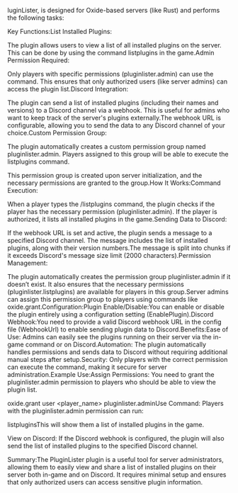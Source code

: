 luginLister, is designed for Oxide-based servers (like Rust) and performs the following tasks:

Key Functions:List Installed Plugins:

The plugin allows users to view a list of all installed plugins on the server. This can be done by using the command listplugins in the game.Admin Permission Required:

Only players with specific permissions (pluginlister.admin) can use the command. This ensures that only authorized users (like server admins) can access the plugin list.Discord Integration:

The plugin can send a list of installed plugins (including their names and versions) to a Discord channel via a webhook. This is useful for admins who want to keep track of the server's plugins externally.The webhook URL is configurable, allowing you to send the data to any Discord channel of your choice.Custom Permission Group:

The plugin automatically creates a custom permission group named pluginlister.admin. Players assigned to this group will be able to execute the listplugins command.

This permission group is created upon server initialization, and the necessary permissions are granted to the group.How It Works:Command Execution:

When a player types the /listplugins command, the plugin checks if the player has the necessary permission (pluginlister.admin). If the player is authorized, it lists all installed plugins in the game.Sending Data to Discord:

If the webhook URL is set and active, the plugin sends a message to a specified Discord channel. The message includes the list of installed plugins, along with their version numbers.The message is split into chunks if it exceeds Discord's message size limit (2000 characters).Permission Management:

The plugin automatically creates the permission group pluginlister.admin if it doesn’t exist. It also ensures that the necessary permissions (pluginlister.listplugins) are available for players in this group.Server admins can assign this permission group to players using commands like oxide.grant.Configuration:Plugin Enable/Disable:You can enable or disable the plugin entirely using a configuration setting (EnablePlugin).Discord Webhook:You need to provide a valid Discord webhook URL in the config file (WebhookUrl) to enable sending plugin data to Discord.Benefits:Ease of Use: Admins can easily see the plugins running on their server via the in-game command or on Discord.Automation: The plugin automatically handles permissions and sends data to Discord without requiring additional manual steps after setup.Security: Only players with the correct permission can execute the command, making it secure for server administration.Example Use:Assign Permissions: You need to grant the pluginlister.admin permission to players who should be able to view the plugin list.

oxide.grant user <player_name> pluginlister.adminUse Command: Players with the pluginlister.admin permission can run:

listpluginsThis will show them a list of installed plugins in the game.

View on Discord: If the Discord webhook is configured, the plugin will also send the list of installed plugins to the specified Discord channel.

Summary:The PluginLister plugin is a useful tool for server administrators, allowing them to easily view and share a list of installed plugins on their server both in-game and on Discord. It requires minimal setup and ensures that only authorized users can access sensitive plugin information.
